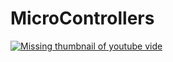 # MicroControllers

[![Missing thumbnail of youtube vide](https://www.youtube.com/watch?v=wc9E-obk6pY)](https://www.youtube.com/watch?v=wc9E-obk6pY)
